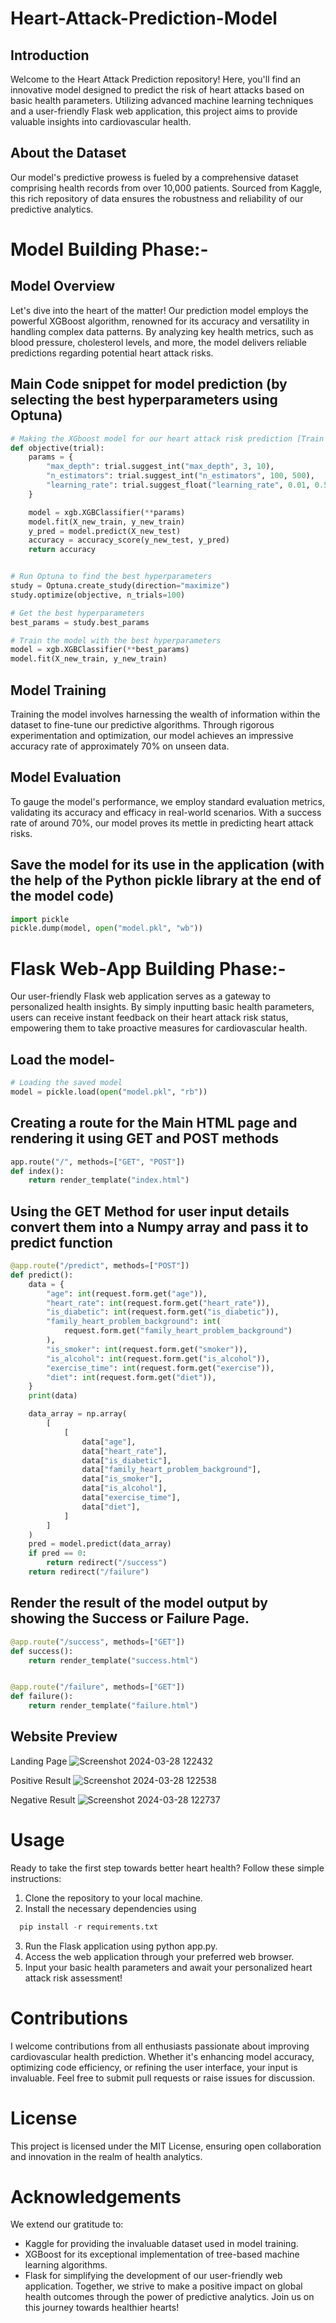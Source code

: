 # Heart-Attack-Prediction-Model
## Introduction
Welcome to the Heart Attack Prediction repository! Here, you'll find an innovative model designed to predict the risk of heart attacks based on basic health parameters. Utilizing advanced machine learning techniques and a user-friendly Flask web application, this project aims to provide valuable insights into cardiovascular health.

## About the Dataset
Our model's predictive prowess is fueled by a comprehensive dataset comprising health records from over 10,000 patients. Sourced from Kaggle, this rich repository of data ensures the robustness and reliability of our predictive analytics.
# Model Building Phase:-

## Model Overview
Let's dive into the heart of the matter! Our prediction model employs the powerful XGBoost algorithm, renowned for its accuracy and versatility in handling complex data patterns. By analyzing key health metrics, such as blood pressure, cholesterol levels, and more, the model delivers reliable predictions regarding potential heart attack risks.
## Main Code snippet for model prediction (by selecting the best hyperparameters using Optuna)
```python
# Making the XGboost model for our heart attack risk prediction [Train with selected features]
def objective(trial):
    params = {
        "max_depth": trial.suggest_int("max_depth", 3, 10),
        "n_estimators": trial.suggest_int("n_estimators", 100, 500),
        "learning_rate": trial.suggest_float("learning_rate", 0.01, 0.5),
    }

    model = xgb.XGBClassifier(**params)
    model.fit(X_new_train, y_new_train)
    y_pred = model.predict(X_new_test)
    accuracy = accuracy_score(y_new_test, y_pred)
    return accuracy


# Run Optuna to find the best hyperparameters
study = Optuna.create_study(direction="maximize")
study.optimize(objective, n_trials=100)

# Get the best hyperparameters
best_params = study.best_params

# Train the model with the best hyperparameters
model = xgb.XGBClassifier(**best_params)
model.fit(X_new_train, y_new_train)
```
## Model Training
Training the model involves harnessing the wealth of information within the dataset to fine-tune our predictive algorithms. Through rigorous experimentation and optimization, our model achieves an impressive accuracy rate of approximately 70% on unseen data.
## Model Evaluation 
To gauge the model's performance, we employ standard evaluation metrics, validating its accuracy and efficacy in real-world scenarios. With a success rate of around 70%, our model proves its mettle in predicting heart attack risks.
## Save the model for its use in the application (with the help of the Python pickle library at the end of the model code)
```python
import pickle
pickle.dump(model, open("model.pkl", "wb"))
```
# Flask Web-App Building Phase:-
Our user-friendly Flask web application serves as a gateway to personalized health insights. By simply inputting basic health parameters, users can receive instant feedback on their heart attack risk status, empowering them to take proactive measures for cardiovascular health.
## Load the model-
```python
# Loading the saved model
model = pickle.load(open("model.pkl", "rb"))
```
## Creating a route for the Main HTML page and rendering it using GET and POST methods 
```python
app.route("/", methods=["GET", "POST"])
def index():
    return render_template("index.html")
```
## Using the GET Method for user input details convert them into a Numpy array and pass it to predict function
```python
@app.route("/predict", methods=["POST"])
def predict():
    data = {
        "age": int(request.form.get("age")),
        "heart_rate": int(request.form.get("heart_rate")),
        "is_diabetic": int(request.form.get("is_diabetic")),
        "family_heart_problem_background": int(
            request.form.get("family_heart_problem_background")
        ),
        "is_smoker": int(request.form.get("smoker")),
        "is_alcohol": int(request.form.get("is_alcohol")),
        "exercise_time": int(request.form.get("exercise")),
        "diet": int(request.form.get("diet")),
    }
    print(data)

    data_array = np.array(
        [
            [
                data["age"],
                data["heart_rate"],
                data["is_diabetic"],
                data["family_heart_problem_background"],
                data["is_smoker"],
                data["is_alcohol"],
                data["exercise_time"],
                data["diet"],
            ]
        ]
    )
    pred = model.predict(data_array)
    if pred == 0:
        return redirect("/success")
    return redirect("/failure")
```
## Render the result of the model output by showing the Success or Failure Page.
```python
@app.route("/success", methods=["GET"])
def success():
    return render_template("success.html")


@app.route("/failure", methods=["GET"])
def failure():
    return render_template("failure.html")
```
## Website Preview 
Landing Page
![Screenshot 2024-03-28 122432](https://github.com/SMPY2002/Heart-Attack-Prediction-Model/assets/118500436/51d83e8c-5ffb-4565-93c4-33607174a77c)

Positive Result 
![Screenshot 2024-03-28 122538](https://github.com/SMPY2002/Heart-Attack-Prediction-Model/assets/118500436/be7ec309-e6f4-40f5-93fd-5fa764663a85)

Negative Result
![Screenshot 2024-03-28 122737](https://github.com/SMPY2002/Heart-Attack-Prediction-Model/assets/118500436/68da59c3-abf4-499a-b020-a1f9518be307)

# Usage
Ready to take the first step towards better heart health? Follow these simple instructions:

1. Clone the repository to your local machine.
2. Install the necessary dependencies using
  ```python
    pip install -r requirements.txt
  ```
3. Run the Flask application using python app.py.
4. Access the web application through your preferred web browser.
5. Input your basic health parameters and await your personalized heart attack risk assessment!
# Contributions
I welcome contributions from all enthusiasts passionate about improving cardiovascular health prediction. Whether it's enhancing model accuracy, optimizing code efficiency, or refining the user interface, your input is invaluable. Feel free to submit pull requests or raise issues for discussion.
# License
This project is licensed under the MIT License, ensuring open collaboration and innovation in the realm of health analytics.
# Acknowledgements
We extend our gratitude to:
* Kaggle for providing the invaluable dataset used in model training.
* XGBoost for its exceptional implementation of tree-based machine learning algorithms.
* Flask for simplifying the development of our user-friendly web application.
Together, we strive to make a positive impact on global health outcomes through the power of predictive analytics. Join us on this journey towards healthier hearts!
